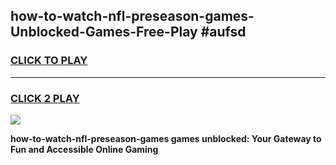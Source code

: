
## how-to-watch-nfl-preseason-games-Unblocked-Games-Free-Play #aufsd
<h3>
<a href="https://us.freeplayer.one?title=how-to-watch-nfl-preseason-games&ref=9M">CLICK TO PLAY</a></h3>
<hr>

<h3>
<a href="https://us.freeplayer.one?title=how-to-watch-nfl-preseason-games&ref=9M">CLICK 2 PLAY</a>
  
</h3>

<a href="https://us.freeplayer.one?title=how-to-watch-nfl-preseason-games&ref=9M"><img src="https://clearcache.store/games.png"></a>


**how-to-watch-nfl-preseason-games games unblocked: Your Gateway to Fun and Accessible Online Gaming**
